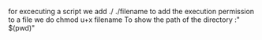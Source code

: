 for excecuting a script we add ./<filename>
./filename
to add the execution permission to a file we do
chmod u+x filename
To show the path of the directory :" $(pwd)"
